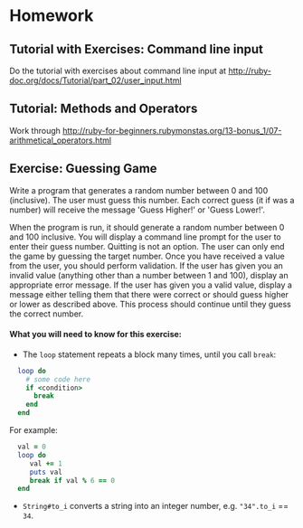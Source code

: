 

# Homework

## Tutorial with Exercises: Command line input

Do the tutorial with exercises about command line input at http://ruby-doc.org/docs/Tutorial/part_02/user_input.html


## Tutorial: Methods and Operators

Work through http://ruby-for-beginners.rubymonstas.org/13-bonus_1/07-arithmetical_operators.html


## Exercise: Guessing Game

Write a program that generates a random number between 0 and 100 (inclusive). The user must guess this number. Each correct guess (it if was a number) will receive the message 'Guess Higher!' or 'Guess Lower!'.

When the program is run, it should generate a random number between 0 and 100 inclusive.
You will display a command line prompt for the user to enter their guess number.
Quitting is not an option. The user can only end the game by guessing the target number.
Once you have received a value from the user, you should perform validation. If the user has given you an invalid value (anything other than a number between 1 and 100), display an appropriate error message. If the user has given you a valid value, display a message either telling them that there were correct or should guess higher or lower as described above.
This process should continue until they guess the correct number.

#### What you will need to know for this exercise:
  * The `loop` statement repeats a block many times, until you call `break`:
  ```Ruby
    loop do
      # some code here
      if <condition>
        break
      end
    end
  ```

  For example:

  ```Ruby
    val = 0
    loop do
       val += 1
       puts val
       break if val % 6 == 0
    end
  ```

  * `String#to_i` converts a string into an integer number, e.g. `"34".to_i` == `34`.




